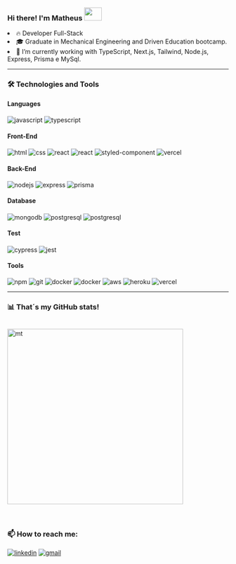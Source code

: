 ### Hi there! I'm Matheus <img height="30" width="40" src="https://github.com/blackcater/blackcater/raw/main/images/Hi.gif" />

<div style="display: inline_block">
<li>🔥 Developer Full-Stack</li>
<li>🎓 Graduate in Mechanical Engineering and Driven Education bootcamp.</li>
<li>🌱 I’m currently working with TypeScript, Next.js, Tailwind, Node.js, Express, Prisma e MySql.</li>
</div>

---

### 🛠️ Technologies and Tools

#### Languages
<div style="display: inline_block">
<img align="center" alt="javascript" src="https://img.shields.io/badge/JavaScript-323330?style=for-the-badge&logo=javascript&logoColor=F7DF1E">
<img align="center" alt="typescript" src="https://img.shields.io/badge/TypeScript-007ACC?style=for-the-badge&logo=typescript&logoColor=white" />
</div>

#### Front-End
<div style="display: inline_block">
  <img align="center" alt="html" src="https://img.shields.io/badge/HTML5-E34F26?style=for-the-badge&logo=html5&logoColor=white">
  <img align="center" alt="css" src="https://img.shields.io/badge/CSS3-1572B6?style=for-the-badge&logo=css3&logoColor=white">
  <img align="center" alt="react" src="https://img.shields.io/badge/React-20232A?style=for-the-badge&logo=react&logoColor=61DAFB">
  <img align="center" alt="react" src="https://img.shields.io/badge/next%20js-000000?style=for-the-badge&logo=nextdotjs&logoColor=white">
  <img align="center" alt="styled-component" src="https://img.shields.io/badge/styled--components-DB7093?style=for-the-badge&logo=styled-components&logoColor=white" />
   <img align="center" alt="vercel" src="https://img.shields.io/badge/Tailwind_CSS-38B2AC?style=for-the-badge&logo=tailwind-css&logoColor=white" />
</div>

#### Back-End
<div style="display: inline_block">
  <img align="center" alt="nodejs" src="https://img.shields.io/badge/Node.js-339933?style=for-the-badge&logo=nodedotjs&logoColor=white" />
  <img align="center" alt="express" src="https://img.shields.io/badge/Express.js-000000?style=for-the-badge&logo=express&logoColor=white" />
  <img align="center" alt="prisma" src="https://img.shields.io/badge/Prisma-3982CE?style=for-the-badge&logo=Prisma&logoColor=white" />
</div>

#### Database
<div style="display: inline_block">
  <img align="center" alt="mongodb" src="https://img.shields.io/badge/MongoDB-4EA94B?style=for-the-badge&logo=mongodb&logoColor=white" />
  <img align="center" alt="postgresql" src="https://img.shields.io/badge/PostgreSQL-316192?style=for-the-badge&logo=postgresql&logoColor=white" /> 
  <img align="center" alt="postgresql" src="https://img.shields.io/badge/MySQL-005C84?style=for-the-badge&logo=mysql&logoColor=white" /> 
</div>

#### Test
<div style="display: inline_block">
 <img align="center" alt="cypress" src="https://img.shields.io/badge/Cypress-17202C?style=for-the-badge&logo=cypress&logoColor=white" />
<img align="center" alt="jest" src="https://img.shields.io/badge/Jest-C21325?style=for-the-badge&logo=jest&logoColor=whit" />
</div>

#### Tools
<div style="display: inline_block">
  <img align="center" alt="npm" src="https://img.shields.io/badge/npm-CB3837?style=for-the-badge&logo=npm&logoColor=white" />
  <img align="center" alt="git" src="https://img.shields.io/badge/GIT-E44C30?style=for-the-badge&logo=git&logoColor=white" />
  <img align="center" alt="docker" src="https://img.shields.io/badge/GitHub-100000?style=for-the-badge&logo=github&logoColor=white" />
  <img align="center" alt="docker" src="https://img.shields.io/badge/Docker-2CA5E0?style=for-the-badge&logo=docker&logoColor=white" />
  <img align="center" alt="aws" src="https://img.shields.io/badge/Amazon_AWS-FF9900?style=for-the-badge&logo=amazonaws&logoColor=white" />
  <img align="center" alt="heroku" src="https://img.shields.io/badge/Heroku-430098?style=for-the-badge&logo=heroku&logoColor=white" />
  <img align="center" alt="vercel" src="https://img.shields.io/badge/Vercel-000000?style=for-the-badge&logo=vercel&logoColor=white" />
</div>
  
---

### 📊 That´s my GitHub stats!
<div style="display: inline_block"><br>
  <img align="center" alt="mt" width="400" src="https://github-readme-stats.vercel.app/api/top-langs/?username=matheusfacciolla&layout=compact&theme=dark" />
</div><br><br>


### 📫 How to reach me:
<a href="https://www.linkedin.com/in/matheustassifacciolla/" target="_blank"><img align="center" alt="linkedin" src="https://img.shields.io/badge/LinkedIn-0077B5?style=for-the-badge&logo=linkedin&logoColor=white" /></a>
<a href=mailto:matheustassifacciolla@gmail.com><img align="center" display="flex" alt="gmail" src="https://img.shields.io/badge/Gmail: matheustassifacciolla@gmail.com-D14836?style=for-the-badge&logo=gmail&logoColor=white" /></a>

</p>
</div>

<!--
**matheusfacciolla/matheusfacciolla** is a ✨ _special_ ✨ repository because its `README.md` (this file) appears on your GitHub profile.

Here are some ideas to get you started:

- 🔭 I’m currently working on ...
- 🌱 I’m currently learning ...
- 👯 I’m looking to collaborate on ...
- 🤔 I’m looking for help with ...
- 💬 Ask me about ...
- 📫 How to reach me: ...
- 😄 Pronouns: ...
- ⚡ Fun fact: ...
-->
